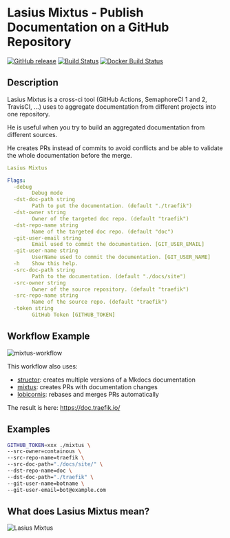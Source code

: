 # Lasius Mixtus - Publish Documentation on a GitHub Repository

[![GitHub release](https://img.shields.io/github/release/traefik/mixtus.svg)](https://github.com/traefik/mixtus/releases/latest)
[![Build Status](https://github.com/traefik/mixtus/workflows/Main/badge.svg?branch=master)](https://github.com/traefik/mixtus/actions)
[![Docker Build Status](https://img.shields.io/docker/cloud/build/traefik/mixtus.svg)](https://hub.docker.com/r/traefik/mixtus/builds/)

## Description

Lasius Mixtus is a cross-ci tool (GitHub Actions, SemaphoreCI 1 and 2, TravisCI, ...) uses to aggregate documentation from different projects into one repository.

He is useful when you try to build an aggregated documentation from different sources.

He creates PRs instead of commits to avoid conflicts and be able to validate the whole documentation before the merge.

```yml
Lasius Mixtus

Flags:
  -debug
        Debug mode
  -dst-doc-path string
        Path to put the documentation. (default "./traefik")
  -dst-owner string
        Owner of the targeted doc repo. (default "traefik")
  -dst-repo-name string
        Name of the targeted doc repo. (default "doc")
  -git-user-email string
        Email used to commit the documentation. [GIT_USER_EMAIL]
  -git-user-name string
        UserName used to commit the documentation. [GIT_USER_NAME]
  -h    Show this help.
  -src-doc-path string
        Path to the documentation. (default "./docs/site")
  -src-owner string
        Owner of the source repository. (default "traefik")
  -src-repo-name string
        Name of the source repo. (default "traefik")
  -token string
        GitHub Token [GITHUB_TOKEN]
```

## Workflow Example

![mixtus-workflow](https://user-images.githubusercontent.com/5674651/110240947-993cb000-7f4e-11eb-9b23-ce429cfdebf1.png)

This workflow also uses:

- [structor](https://github.com/traefik/structor): creates multiple versions of a Mkdocs documentation 
- [mixtus](https://github.com/traefik/mixtus): creates PRs with documentation changes
- [lobicornis](https://github.com/traefik/lobicornis): rebases and merges PRs automatically

The result is here: https://doc.traefik.io/

## Examples

```bash
GITHUB_TOKEN=xxx ./mixtus \
--src-owner=containous \
--src-repo-name=traefik \
--src-doc-path="./docs/site/" \
--dst-repo-name=doc \
--dst-doc-path="./traefik" \
--git-user-name=botname \
--git-user-email=bot@example.com
```

## What does Lasius Mixtus mean?

![Lasius Mixtus](https://antwiki.org/wiki/images/0/00/Lasius_mixtus_casent0172710_head_1.jpg)
